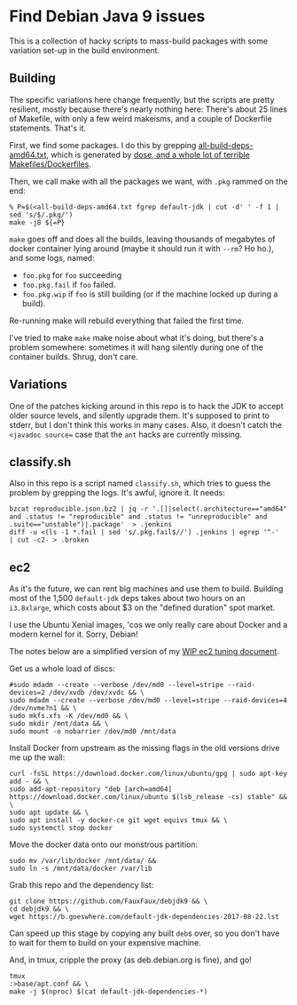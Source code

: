 Find Debian Java 9 issues
=========================

This is a collection of hacky scripts to mass-build packages with some variation
set-up in the build environment.

Building
--------

The specific variations here change frequently, but the scripts are pretty resilient,
mostly because there's nearly nothing here:
There's about 25 lines of Makefile, with only a few weird makeisms, and a couple of
Dockerfile statements. That's it.

First, we find some packages. I do this by grepping
[all-build-deps-amd64.txt](https://quickdeb.goeswhere.com/all-build-deps.txt),
which is generated by
[dose, and a whole lot of terrible Makefiles/Dockerfiles](https://github.com/FauxFaux/fbuilder/blob/074253d81896a8de7f8d902df390a212a260f26c/Makefile#L37).

Then, we call make with all the packages we want, with `.pkg` rammed on the end:

```
% P=$(<all-build-deps-amd64.txt fgrep default-jdk | cut -d' ' -f 1 | sed 's/$/.pkg/')
make -j8 ${=P}
```

`make` goes off and does all the builds, leaving thousands of megabytes of docker
container lying around (maybe it should run it with `--rm`? Ho ho.), and some logs,
named:

 * `foo.pkg` for `foo` succeeding
 * `foo.pkg.fail` if `foo` failed.
 * `foo.pkg.wip` if `foo` is still building (or if the machine locked up during a build).

Re-running make will rebuild everything that failed the first time.

I've tried to make `make` make noise about what it's doing, but there's a problem somewhere:
sometimes it will hang silently during one of the container builds. Shrug, don't care.

Variations
----------

One of the patches kicking around in this repo is to hack the JDK to accept older
source levels, and silently upgrade them. It's supposed to print to stderr, but I
don't think this works in many cases. Also, it doesn't catch the `<javadoc source=`
case that the `ant` hacks are currently missing.


classify.sh
-----------

Also in this repo is a script named `classify.sh`, which tries to guess the problem by
grepping the logs. It's awful, ignore it. It needs: 

```
bzcat reproducible.json.bz2 | jq -r '.[]|select(.architecture=="amd64" and .status != "reproducible" and .status != "unreproducible" and .suite=="unstable")|.package'  > .jenkins
diff -u <(ls -1 *.fail | sed 's/.pkg.fail$//') .jenkins | egrep '^-'  | cut -c2- > .broken
```

ec2
---

As it's the future, we can rent big machines and use them to
build. Building most of the 1,500 `default-jdk` deps takes about
two hours on an `i3.8xlarge`, which costs about $3 on the
"defined duration" spot market.

I use the Ubuntu Xenial images, 'cos we only really care about Docker
and a modern kernel for it. Sorry, Debian!

The notes below are a simplified version of my
[WIP ec2 tuning document](https://github.com/FauxFaux/deb2pg/blob/master/BUILD.md). 

Get us a whole load of discs:
```
#sudo mdadm --create --verbose /dev/md0 --level=stripe --raid-devices=2 /dev/xvdb /dev/xvdc && \
sudo mdadm --create --verbose /dev/md0 --level=stripe --raid-devices=4 /dev/nvme?n1 && \
sudo mkfs.xfs -K /dev/md0 && \
sudo mkdir /mnt/data && \ 
sudo mount -o nobarrier /dev/md0 /mnt/data
```

Install Docker from upstream as the missing flags
in the old versions drive me up the wall:
```
curl -fsSL https://download.docker.com/linux/ubuntu/gpg | sudo apt-key add - && \
sudo add-apt-repository "deb [arch=amd64] https://download.docker.com/linux/ubuntu $(lsb_release -cs) stable" && \
sudo apt update && \
sudo apt install -y docker-ce git wget equivs tmux && \
sudo systemctl stop docker
```

Move the docker data onto our monstrous partition:
```
sudo mv /var/lib/docker /mnt/data/ &&
sudo ln -s /mnt/data/docker /var/lib
```

Grab this repo and the dependency list:
```
git clone https://github.com/FauxFaux/debjdk9 && \
cd debjdk9 && \
wget https://b.goeswhere.com/default-jdk-dependencies-2017-08-22.lst
```

Can speed up this stage by copying any built `deb`s over,
so you don't have to wait for them to build on your expensive machine.

And, in tmux, cripple the proxy (as deb.debian.org is fine), and go!
```
tmux
:>base/apt.conf && \
make -j $(nproc) $(cat default-jdk-dependencies-*)
```
